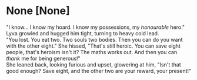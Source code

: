 # None [None]
"I know... I know my hoard. I know my possessions, my *honourable* hero." Lyva growled and hugged him tight, turning to heavy cold lead.    
"You lost. You eat two. Two souls two bodies. Then you can do you want with the other eight." She hissed, "That's still heroic. You can save eight people, that's heroism isn't it? The maths works out. And then you can *thank* me for being generous!"      
She leaned back, looking furious and upset, glowering at him, "Isn't that good enough? Save eight, and the other two are your reward, your present!"
